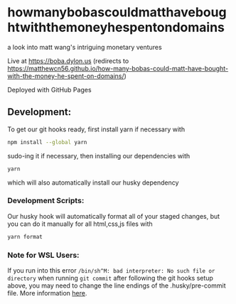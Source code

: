 # howmanybobascouldmatthaveboughtwiththemoneyhespentondomains
a look into matt wang's intriguing monetary ventures

Live at https://boba.dylon.us (redirects to https://matthewcn56.github.io/how-many-bobas-could-matt-have-bought-with-the-money-he-spent-on-domains/)

Deployed with GitHub Pages

## Development:
To get our git hooks ready, first install yarn if necessary with

```sh
npm install --global yarn
```

sudo-ing it if necessary, then installing our dependencies with

```sh
yarn
```

which will also automatically install our husky dependency

### Development Scripts:
Our husky hook will automatically format all of your staged changes, but you can do it manually for all html,css,js files with

```sh
yarn format
```

### Note for WSL Users:
If you run into this error `/bin/sh^M: bad interpreter: No such file or directory` when running `git commit` after following the git hooks setup above, you may need to change the line endings of the .husky/pre-commit file. More information [here](https://www.linkedin.com/pulse/wsl-bash-script-binshm-bad-interpreter-file-directory-john-west).
